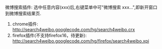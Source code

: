 微博搜索插件: 选中任意内容(xxx)后,右键菜单中可"微博搜索 xxx...",即新开窗口到微博搜索结果页.

  1. chrome插件: http://search4weibo.googlecode.com/hg/search4weibo.crx
  1. firefox插件(不支持firefox16，待更新): http://search4weibo.googlecode.com/hg/firefox/search4weibo.xpi